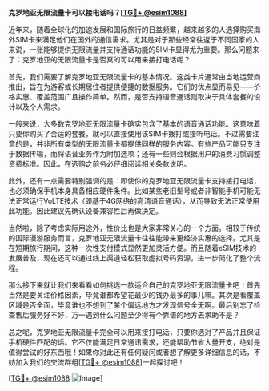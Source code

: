 **克罗地亚无限流量卡可以接电话吗？[[TG💪+ @esim1088](https://t.me/s/esim1088)]**

近年来，随着全球化的加速发展和国际旅行的日益频繁，越来越多的人选择购买海外SIM卡来满足他们在国外的通信需求。尤其是对于那些经常往返于不同国家的人来说，一张能够提供无限流量并支持通话功能的SIM卡显得尤为重要。那么问题来了：克罗地亚的无限流量卡是否真的可以用来接打电话呢？

首先，我们需要了解克罗地亚无限流量卡的基本情况。这类卡片通常由当地运营商推出，旨在为游客或长期居住者提供便捷的数据服务。它们的优点显而易见——价格实惠、覆盖范围广且操作简单。然而，是否支持语音通话则取决于具体套餐的设计以及个人需求。

一般来说，大多数克罗地亚无限流量卡确实包含了基本的语音通话功能。这意味着只要你购买了合适的套餐，就可以直接使用该SIM卡拨打或接听电话。不过需要注意的是，并非所有类型的无限流量卡都提供同样的服务内容。有些产品可能只专注于数据传输，而将语音业务作为附加选项；还有一些则会根据用户的消费习惯调整资费标准。因此，在选购之前务必仔细阅读相关条款说明。

此外，还有一点需要特别强调的是：即使你的克罗地亚无限流量卡支持接打电话，也必须确保手机本身具备相应硬件条件。比如某些老旧型号或者非智能手机可能无法正常运行VoLTE技术（即基于4G网络的高清语音通话），从而导致无法正常使用此功能。因此建议先确认设备兼容性后再做决定。

当然啦，除了考虑实际用途外，性价比也是大家非常关心的一个方面。相较于传统的国际漫游服务而言，克罗地亚无限流量卡往往能带来更经济实惠的选择。尤其是在短期旅行期间，这种一次性支付模式显然更加灵活方便。而且随着eSIM技术的发展普及，现在还可以通过线上渠道轻松获取虚拟号码资源，进一步简化了整个流程。

那么接下来就让我们来看看如何挑选一款适合自己的克罗地亚无限流量卡吧！首先当然是要关注价格因素，毕竟谁都希望花最少的钱办最多的事儿嘛。其次是看覆盖区域是否全面，毕竟谁也不想到了某个偏远地方才发现信号全无啊。最后别忘了检查售后服务好不好，万一遇到什么问题至少得有个靠谱的地方去求助不是？

总之呢，克罗地亚无限流量卡完全可以用来接打电话，只要你选对了产品并且保证手机硬件匹配的话。它不仅能满足日常通讯需求，还能帮助节省大量开支，绝对是值得尝试的好东西哦！如果你对此还有任何疑问或者想了解更多详细信息的话，不妨加入我们的交流群组[[TG💪+ @esim1088](https://t.me/s/esim1088)]一起探讨吧！

[[TG💪+ @esim1088](https://t.me/s/esim1088) ![Image](https://i.postimg.cc/4NQfJmqS/Snipaste-2025-05-13-00-14-12.png)]
